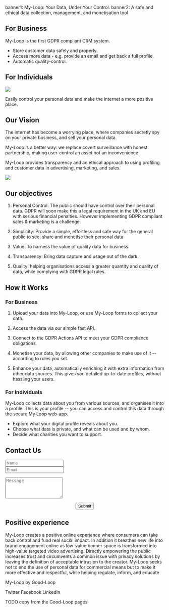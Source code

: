 banner1: My-Loop: Your Data, Under Your Control.
banner2: A safe and ethical data collection, management, and monetisation tool

<a name='about'></a>

<div class="row">
<div class="col-md-6 col-sm-6">

## For Business

My-Loop is the first GDPR compliant CRM system. 

 - Store customer data safely and properly.
 - Access more data - e.g. provide an email and get back a full profile.
 - Automatic quality-control.

</div>
<div class="col-md-6 col-sm-6">

## For Individuals

<img src="img/hands.folded.jpg" class="img-fit">

Easily control your personal data 
and make the internet a more positive place.

</div>
</div>

## Our Vision 

The internet has become a worrying place,
where companies secretly spy on your private business,
and sell your personal data.

My-Loop is a better way: we replace 
covert surveillance with honest partnership, 
making user-control an asset not an inconvenience.

My-Loop provides transparency and an ethical approach 
to using profiling and customer data in 
advertising, marketing, and sales.

<img src="img/cameras.on.wall.jpg" class="img-fit">


## Our objectives

1. Personal Control: 
The public should have control over their personal data.
GDPR will soon make this a legal requirement in the UK and
EU with serious financial penalties. 
However implementing GDPR compliant sales & marketing is a challenge.

2. Simplicity: 
Provide a simple, effortless and safe way for the general public to see, share and monetise their personal data

3. Value: To harness the value of quality data for business.

4. Transparency: Bring data capture and usage out of
the dark.

5. Quality: helping organisations access a greater quantity and quality of data, while complying with GDPR legal rules.


<a name='how' />

## How it Works

### For Business

1. Upload your data into My-Loop, or use My-Loop forms to collect your data.

2. Access the data via our simple fast API.

3. Connect to the GDPR Actions API to meet your GDPR compliance obligations.

4. Monetise your data, by allowing other companies to make use of it -- according to rules you set. 

5. Enhance your data, automatically enriching it with extra information from other data sources.
This gives you detailed up-to-date profiles, without hassling your users.

### For Individuals

My-Loop collects data about you from various sources, and organises it into a profile. This is your profile -- you can access and control this data through the secure My Loop web-app. 

 - Explore what your digital profile reveals about you. 
 - Choose what data is private, and what can be used and by whom. 
 - Decide what charities you want to support.



<a name='contact' />

## Contact Us

<form class="contact" action="php/mailer.php" 
	target="contact-iframe" method="post" id="contactform">
	<div class="col-md-offset-4 col-md-4">
		<div class="col-md-offset-3 col-md-6">
			<span class="thankyoufield" id="sendclickresult"></span>
		</div>
		<div class="form-group">
			<input class="col-md-5" type="text" name="name" id="namefield" placeholder="Name" required="">
			<div class="help-block with-errors">
			</div>
			<div class="col-md-2">
			</div>
			<input class="col-md-5" type="email" name="email" id="emailfield" placeholder="Email" required="">
			<div class="help-block with-errors">
			</div>
			<!-- Cheap Vertical Space -->
			<div class="col-md-12" style="height:1em;">
			</div>
			<!-- End of Cheap Vertical Space -->
			<textarea rows="4" placeholder="Message" required="" class="form-control" id="messagefield" name="message"></textarea>
			<!-- Cheap Vertical Space -->
			<div class="col-md-12" style="height:1em;">
			</div>
			<!-- End of Cheap Vertical Space -->
			<center>
				<button class="jumbotron-btn btn" type="submit" id="sendcontactform">Submit</button>
			</center>
		</div>
	</div>
</form>        


## Positive experience

My-Loop creates a positive online experience where consumers can take back control and fund real social impact. In addition it breathes new life into brand engagement online as low-value banner space is transformed into high-value targeted video advertising. Directly empowering the public increases trust and circumvents a common issue with privacy solutions by leaving the definition of acceptable intrusion to the creator. My-Loop seeks not to end the use of personal data for commercial means but to make it more effective and respectful, while helping regulate, inform, and educate


<footer>

My-Loop by Good-Loop

Twitter
Facebook
LinkedIn

TODO copy from the Good-Loop pages

</footer>